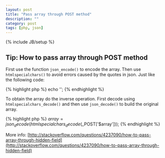 ```yaml
---
layout: post
title: "Pass array through POST method"
description: ""
category: post
tags: [php, json]
---
```

{% include JB/setup %}

## Tip: How to pass array through POST method
First use the function <code>json_encode()</code> to encode the array. Then use <code>htmlspecialchars()</code> to avoid errors caused by the quotes in json. Just like the following code:

{% highlight php %}
echo '<input type="hidden" name="array" value="'.htmlspecialchars(json_encode($array)).'">';
{% endhighlight %}

To obtain the array do the inverse operation. First decode using <code>htmlspecialchars_decode()</code> and then use <code>json_decode()</code> to build the original array.

{% highlight php %}
$array = json_decode(htmlspecialchars_decode($_POST['$array']));
{% endhighlight %}

<!--more-->

More info:
[http://stackoverflow.com/questions/4237090/how-to-pass-array-through-hidden-field](http://stackoverflow.com/questions/4237090/how-to-pass-array-through-hidden-field)